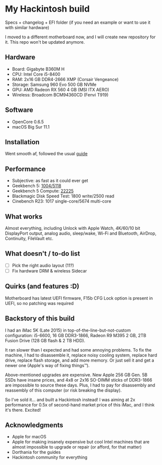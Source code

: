 # My Hackintosh build
Specs + changelog + EFI folder (if you need an example or want to use it with similar hardware)

I moved to a different motherboard now, and I will create new repository for it. This repo won't be updated anymore.

## Hardware
- Board: Gigabyte B360M H
- CPU: Intel Core i5-8400
- RAM: 2x16 GB DDR4-2666 XMP (Corsair Vengeance)
- Storage: Samsung 960 Evo 500 GB NVMe
- GPU: AMD Radeon RX 560 4 GB (MSI ITX AERO)
- Wireless: Broadcom BCM94360CD (Fenvi T919) 

## Software
- OpenCore 0.6.5
- macOS Big Sur 11.1

## Installation
Went smooth af, followed the usual [guide](https://dortania.github.io/OpenCore-Install-Guide/)

## Performance
- Subjective: as fast as it could ever get
- Geekbench 5: [1004/5118](https://browser.geekbench.com/v5/cpu/5450060)
- Geekbench 5 Compute: [22225](https://browser.geekbench.com/v5/compute/2179427)
- Blackmagic Disk Speed Test: 1800 write/2500 read
- Cinebench R23: 1017 single-core/5674 multi-core

## What works 
Almost everything, including Unlock with Apple Watch, 4K/60/10 bit DisplayPort output, analog audio, sleep/wake, Wi-Fi and Bluetooth, AirDrop, Continuity, FileVault etc.

## What doesn't / to-do list
- [ ] Pick the right audio layout (11?)
- [ ] Fix hardware DRM & wireless Sidecar

## Quirks (and features :D)
Motherboard has latest UEFI firmware, F15b
CFG Lock option is present in UEFI, so no patching was required

## Backstory of this build
I had an iMac 5K (Late 2015) in top-of-the-line-but-not-custom configuration: i5-6600, 16 GB DDR3-1866, Radeon R9 M395 2 GB, 2TB Fusion Drive (128 GB flash & 2 TB HDD).

It ran slower than I expected and had some annoying problems. To fix the machine, I had to disassemble it, replace noisy cooling system, replace hard drive, replace flash storage, and add more memory. Or just sell it and get a newer one (Apple's way of fixing things™).

Above-mentioned upgrades are expensive. New Apple 256 GB Gen. 5B SSDs have insane prices, and 4x8 or 2x16 SO-DIMM sticks of DDR3-1866 are impossible to source these days. Plus, I had to pay for disassembly and reassembly of this computer (or risk breaking the display). 

So I've sold it... and built a Hackintosh instead! I was aiming at 2x performance for 0.5x of second-hand market price of this iMac, and I think it's there. Excited! 

## Acknowledgments
* Apple for macOS
* Apple for making insanely expensive but cool Intel machines that are almost impossible to upgrade or repair (or afford, for that matter)
* Dorthania for the guides
* Hackintosh community for everything